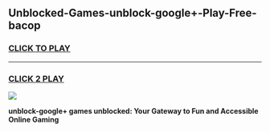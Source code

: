 
## Unblocked-Games-unblock-google+-Play-Free-bacop
<h3>
<a href="https://premium76.site?title=unblock-google+&ref=23A">CLICK TO PLAY</a></h3>
<hr>

<h3>
<a href="https://premium76.site?title=unblock-google+&ref=23A">CLICK 2 PLAY</a>
  
</h3>

<a href="https://premium76.site?title=unblock-google+&ref=23A"><img src="https://clearcache.store/games.png"></a>


**unblock-google+ games unblocked: Your Gateway to Fun and Accessible Online Gaming**
